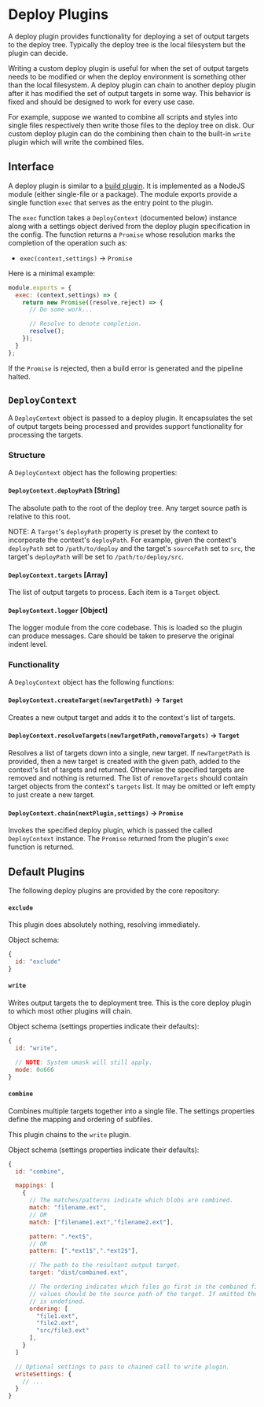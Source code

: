 Deploy Plugins
==============

A deploy plugin provides functionality for deploying a set of output targets to
the deploy tree. Typically the deploy tree is the local filesystem but the
plugin can decide.

Writing a custom deploy plugin is useful for when the set of output targets
needs to be modified or when the deploy environment is something other than the
local filesystem. A deploy plugin can chain to another deploy plugin after it
has modified the set of output targets in some way. This behavior is fixed and
should be designed to work for every use case.

For example, suppose we wanted to combine all scripts and styles into single
files respectively then write those files to the deploy tree on disk. Our custom
deploy plugin can do the combining then chain to the built-in `write` plugin
which will write the combined files.

## Interface

A deploy plugin is similar to a [build plugin](build-plugin.md). It is
implemented as a NodeJS module (either single-file or a package). The module
exports provide a single function `exec` that serves as the entry point to the
plugin.

The `exec` function takes a `DeployContext` (documented below) instance along
with a settings object derived from the deploy plugin specification in the
config. The function returns a `Promise` whose resolution marks the completion
of the operation such as:

* `exec(context,settings)` -> `Promise`

Here is a minimal example:

```js
module.exports = {
  exec: (context,settings) => {
    return new Promise((resolve,reject) => {
      // Do some work...

      // Resolve to denote completion.
      resolve();
    });
  }
};
```

If the `Promise` is rejected, then a build error is generated and the pipeline
halted.

## `DeployContext`

A `DeployContext` object is passed to a deploy plugin. It encapsulates the set
of output targets being processed and provides support functionality for
processing the targets.

### Structure

A `DeployContext` object has the following properties:

#### `DeployContext.deployPath` [String]

The absolute path to the root of the deploy tree. Any target source path is
relative to this root.

NOTE: A `Target`'s `deployPath` property is preset by the context to incorporate
the context's `deployPath`. For example, given the context's `deployPath` set to
`/path/to/deploy` and the target's `sourcePath` set to `src`, the target's
`deployPath` will be set to `/path/to/deploy/src`.

#### `DeployContext.targets` [Array]

The list of output targets to process. Each item is a `Target` object.

#### `DeployContext.logger` [Object]

The logger module from the core codebase. This is loaded so the plugin can
produce messages. Care should be taken to preserve the original indent level.

### Functionality

A `DeployContext` object has the following functions:

#### `DeployContext.createTarget(newTargetPath)` -> `Target`

Creates a new output target and adds it to the context's list of targets.

#### `DeployContext.resolveTargets(newTargetPath,removeTargets)` -> `Target`

Resolves a list of targets down into a single, new target. If `newTargetPath` is
provided, then a new target is created with the given path, added to the
context's list of targets and returned. Otherwise the specified targets are
removed and nothing is returned. The list of `removeTargets` should contain
target objects from the context's `targets` list. It may be omitted or left
empty to just create a new target.

#### `DeployContext.chain(nextPlugin,settings)` -> `Promise`

Invokes the specified deploy plugin, which is passed the called `DeployContext`
instance. The `Promise` returned from the plugin's `exec` function is returned.

## Default Plugins

The following deploy plugins are provided by the core repository:

#### `exclude`

This plugin does absolutely nothing, resolving immediately.

Object schema:

```js
{
  id: "exclude"
}
```

#### `write`

Writes output targets the to deployment tree. This is the core deploy plugin to
which most other plugins will chain.

Object schema (settings properties indicate their defaults):

```js
{
  id: "write",

  // NOTE: System umask will still apply.
  mode: 0o666
}
```

#### `combine`

Combines multiple targets together into a single file. The settings properties
define the mapping and ordering of subfiles.

This plugin chains to the `write` plugin.

Object schema (settings properties indicate their defaults):

```js
{
  id: "combine",

  mappings: [
    {
      // The matches/patterns indicate which blobs are combined.
      match: "filename.ext",
      // OR
      match: ["filename1.ext","filename2.ext"],

      pattern: ".*ext$",
      // OR
      pattern: [".*ext1$",".*ext2$"],

      // The path to the resultant output target.
      target: "dist/combined.ext",

      // The ordering indicates which files go first in the combined file. The
      // values should be the source path of the target. If omitted the ordering
      // is undefined.
      ordering: [
        "file1.ext",
        "file2.ext",
        "src/file3.ext"
      ],
    }
  ]

  // Optional settings to pass to chained call to write plugin.
  writeSettings: {
    // ...
  }
}
```
